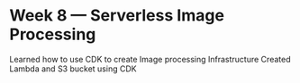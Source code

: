 # Week 8 — Serverless Image Processing

Learned how to use CDK to create Image processing Infrastructure
Created Lambda and S3 bucket using CDK
